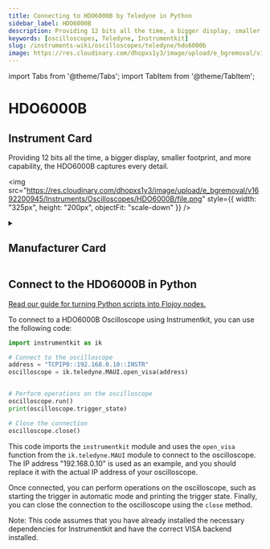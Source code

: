 ```yaml
---
title: Connecting to HDO6000B by Teledyne in Python
sidebar_label: HDO6000B
description: Providing 12 bits all the time, a bigger display, smaller footprint, and more capability, the HDO6000B captures every detail.
keywords: [oscilloscopes, Teledyne, Instrumentkit]
slug: /instruments-wiki/oscilloscopes/teledyne/hdo6000b
image: https://res.cloudinary.com/dhopxs1y3/image/upload/e_bgremoval/v1692200945/Instruments/Oscilloscopes/HDO6000B/file.png
---
```


import Tabs from '@theme/Tabs';
import TabItem from '@theme/TabItem';

# HDO6000B

## Instrument Card

<div className="flex">

<div>

Providing 12 bits all the time, a bigger display, smaller footprint, and more capability, the HDO6000B captures every detail.

</div>

<img src="https://res.cloudinary.com/dhopxs1y3/image/upload/e_bgremoval/v1692200945/Instruments/Oscilloscopes/HDO6000B/file.png" style={{ width: "325px", height: "200px", objectFit: "scale-down" }} />

</div>

<details>
<summary><h2>Manufacturer Card</h2></summary>

<img src="https://res.cloudinary.com/dhopxs1y3/image/upload/v1692125958/Instruments/Vendor%20Logos/Teledyne.png" style={{ width: "100%", height: "170px",objectFit: "scale-down" }} />

Teledyne LeCroy is an American manufacturer of oscilloscopes, protocol analyzers and other test equipment. LeCroy is now a subsidiary of Teledyne Technologies. <a href="https://www.teledynelecroy.com/">Website</a>.

<ul>
  <li>Headquarters: USA</li>
  <li>Yearly Revenue (millions, USD): 5458.6</li>
</ul>
</details>

## Connect to the HDO6000B in Python

[Read our guide for turning Python scripts into Flojoy nodes.](https://docs.flojoy.ai/custom-nodes/creating-custom-node/)
<Tabs>
<TabItem value="Instrumentkit" label="Instrumentkit">

To connect to a HDO6000B Oscilloscope using Instrumentkit, you can use the following code:

```python
import instrumentkit as ik

# Connect to the oscilloscope
address = "TCPIP0::192.168.0.10::INSTR"
oscilloscope = ik.teledyne.MAUI.open_visa(address)


# Perform operations on the oscilloscope
oscilloscope.run()
print(oscilloscope.trigger_state)

# Close the connection
oscilloscope.close()
```

This code imports the `instrumentkit` module and uses the `open_visa` function from the `ik.teledyne.MAUI` module to connect to the oscilloscope. The IP address "192.168.0.10" is used as an example, and you should replace it with the actual IP address of your oscilloscope.

Once connected, you can perform operations on the oscilloscope, such as starting the trigger in automatic mode and printing the trigger state. Finally, you can close the connection to the oscilloscope using the `close` method.

Note: This code assumes that you have already installed the necessary dependencies for Instrumentkit and have the correct VISA backend installed.

</TabItem>
</Tabs>